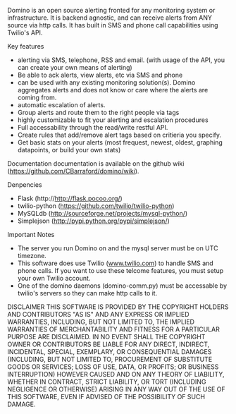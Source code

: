 Domino is an open source alerting fronted for any monitoring system or infrastructure. It is backend agnostic, and can receive alerts from ANY source via http calls. It has built in SMS and phone call capabilities using Twilio's API.

Key features
 * alerting via SMS, telephone, RSS and email. (with usage of the API, you can create your own means of alerting)
 * Be able to ack alerts, view alerts, etc via SMS and phone
 * can be used with any existing monitoring solution(s). Domino aggregates alerts and does not know or care where the alerts are coming from.
 * automatic escalation of alerts.
 * Group alerts and route them to the right people via tags
 * highly customizable to fit your alerting and escalation procedures
 * Full accessability through the read/write restful API.
 * Create rules that add/remove alert tags based on critieria you specify.
 * Get basic stats on your alerts (most frequest, newest, oldest, graphing datapoints, or build your own stats)
 
Documentation
documentation is available on the github wiki (https://github.com/CBarraford/domino/wiki).

Denpencies
 * Flask (http://http://flask.pocoo.org/)
 * twilio-python (https://github.com/twilio/twilio-python)
 * MySQLdb (http://sourceforge.net/projects/mysql-python/)
 * Simplejson (http://pypi.python.org/pypi/simplejson/)

Important Notes
 * The server you run Domino on and the mysql server must be on UTC timezone.
 * This software does use Twilio (www.twilio.com) to handle SMS and phone calls. If you want to use these telcome features, you must setup your own Twilio account.
 * One of the domino daemons (domino-comm.py) must be accessable by twilio's servers so they can make http calls to it.

 
DISCLAIMER
THIS SOFTWARE IS PROVIDED BY THE COPYRIGHT HOLDERS AND CONTRIBUTORS "AS IS" AND ANY EXPRESS OR IMPLIED WARRANTIES, INCLUDING, BUT NOT LIMITED TO, THE IMPLIED WARRANTIES OF MERCHANTABILITY AND FITNESS FOR A PARTICULAR PURPOSE ARE DISCLAIMED. IN NO EVENT SHALL THE COPYRIGHT OWNER OR CONTRIBUTORS BE LIABLE FOR ANY DIRECT, INDIRECT, INCIDENTAL, SPECIAL, EXEMPLARY, OR CONSEQUENTIAL DAMAGES (INCLUDING, BUT NOT LIMITED TO, PROCUREMENT OF SUBSTITUTE GOODS OR SERVICES; LOSS OF USE, DATA, OR PROFITS; OR BUSINESS INTERRUPTION) HOWEVER CAUSED AND ON ANY THEORY OF LIABILITY, WHETHER IN CONTRACT, STRICT LIABILITY, OR TORT (INCLUDING NEGLIGENCE OR OTHERWISE) ARISING IN ANY WAY OUT OF THE USE OF THIS SOFTWARE, EVEN IF ADVISED OF THE POSSIBILITY OF SUCH DAMAGE.
